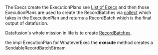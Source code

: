 
The Execs create the ExecutionPlans see  [List of Execs](https://docs.rs/datafusion/latest/datafusion/index.html#physical-plan)
and then those ExecutionPlans are used to create the RecordBatches via
[collect](https://github.com/apache/arrow-datafusion/blob/master/datafusion/core/src/physical_plan/mod.rs) which takes in the ExecutionPlan and returns a RecordBatch which is the final output of datafusion. 

Datafusion's whole mission in life is to create [RecordBatches](https://docs.rs/arrow/latest/arrow/record_batch/struct.RecordBatch.html).

the impl ExecutionPlan for WhateverExec the **execute** method creates a SendableRecordBatchStream